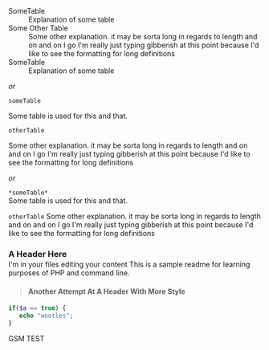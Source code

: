 <dl>
   <dt>SomeTable</dt>
   <dd>Explanation of some table</dd>
   <dt>Some Other Table</dt>
   <dd>Some other explanation. it may be sorta long in regards to length and on and on I go I'm really just typing gibberish at this point because I'd like to see the formatting for long definitions</dd>
   <dt>SomeTable</dt>
   <dd>Explanation of some table</dd>
</dl>

*or*

```
someTable
```
Some table is used for this and that.

```
otherTable
```
Some other explanation. it may be sorta long in regards to length and on and on I go I'm really just typing gibberish at this point because I'd like to see the formatting for long definitions

*or*

`*someTable*`<br/>
Some table is used for this and that.

`otherTable`
Some other explanation. it may be sorta long in regards to length and on and on I go I'm really just typing gibberish at this point because I'd like to see the formatting for long definitions


<h3 style="margin-bottom:2px">A Header Here</h3>
I'm in your files editing your content
This is a sample readme for learning purposes of PHP and command line.

> #### Another Attempt At A Header With More Style

```PHP
if($a == true) {
   echo "wootles";
}
```

GSM TEST
